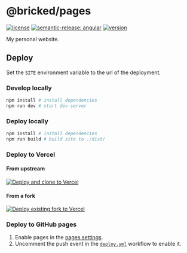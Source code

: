# @bricked/pages

[![license](https://custom-icon-badges.demolab.com/github/license/brckd/pages?logo=law)](LICENSE.md)
[![semantic-release: angular](https://img.shields.io/badge/semantic--release-angular-e10079?logo=semantic-release)](https://github.com/semantic-release/semantic-release)
[![version](https://img.shields.io/npm/v/@bricked/pages?color=crimson&logo=npm)](https://www.npmjs.com/package/@bricked/pages)

My personal website.

## Deploy

Set the `SITE` environment variable to the url of the deployment.

### Develop locally

```sh
npm install # install dependencies
npm run dev # start dev server
```

### Deploy locally

```sh
npm install # install dependencies
npm run build # build site to ./dist/
```

### Deploy to Vercel

#### From upstream

[![Deploy and clone to Vercel](https://vercel.com/button)](https://vercel.com/import/project?template=https://github.com/brckd/pages)

#### From a fork

[![Deploy existing fork to Vercel](https://vercel.com/button)](https://vercel.com/new/import?s=https://github.com/brckd/pages)

### Deploy to GitHub pages

1. Enable pages in the [pages settings](https://github.com/brckd/pages/settings/pages).
2. Uncomment the push event in the [`deploy.yml`](./.github/workflows/deploy.yml) workflow to enable it.
